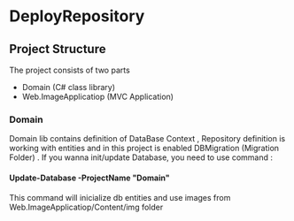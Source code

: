 # DeployRepository
<h2> Project Structure </h2>
<p> The project consists of two parts </p>
<ul>
<li>Domain (C# class library)</li>
<li>Web.ImageApplicatiop (MVC Application)</li>
</ul>
<h3> Domain </h2>
<p>Domain lib сontains definition of DataBase Context , Repository definition is working with entities and in this project is enabled DBMigration (Migration Folder)
. If you wanna init/update Database, you need to use command :
<h4>Update-Database -ProjectName "Domain"</h4>
This command will inicialize db entities and use images from Web.ImageApplicatiop/Content/img folder </p>
